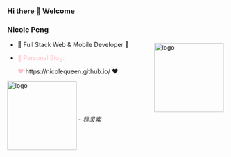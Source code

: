 ### Hi there 👋 Welcome 
### Nicole Peng
<img src="https://github-readme-stats.vercel.app/api?username=NicoleQueen&show_icons=true" alt="logo" height="160" align="right" style="margin: 5px; margin-bottom: 20px;" /> 


- 🌱 Full Stack Web & Mobile Developer 🌱
- <p style="color:pink">🤔 Personal Blog:</p> <span style="color:pink">❤️ </span> https://nicolequeen.github.io/ <span> ❤️</span>
<img src="https://github-profile-trophy.vercel.app/?username=NicoleQueen&theme=flat&column=7" alt="logo" height="160" align="center" style="margin: auto; margin-bottom: 20px;" />
- <i class="fa fa-weixin">程灵素</i>

<!--
**NicoleQueen/NicoleQueen** is a ✨ _special_ ✨ repository because its `README.md` (this file) appears on your GitHub profile.

Here are some ideas to get you started:

- 🔭 I’m currently working on ...
- 🌱 I’m currently learning ...
- 👯 I’m looking to collaborate on ...
- 🤔 I’m looking for help with ...
- 💬 Ask me about ...
- 📫 How to reach me: ...
- 😄 Pronouns: ...
- ⚡ Fun fact: ...
-->
